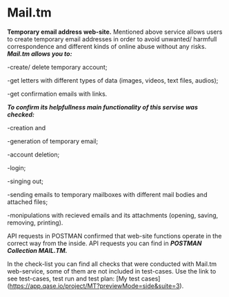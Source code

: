 # Mail.tm
**Temporary email address web-site.**
Mentioned above service allows users to create temporary email addresses in order to avoid unwanted/ harmfull correspondence and different kinds of online abuse without any risks.
***Mail.tm allows you to:***

 -create/ delete temporary account; 
 
 -get letters with different types of data (images, videos, text files, audios);
 
 -get confirmation emails with links.
 

***To confirm its helpfullness main functionality of this servise was checked:*** 

-creation and 

-generation of temporary email;

-account deletion; 

-login;

-singing out;

-sending emails to temporary mailboxes with different mail bodies and attached files;

-monipulations with recieved emails and its attachments (opening, saving, removing, printing).
  

API requests in POSTMAN confirmed that web-site functions operate in the correct way from the inside. API requests you can find in ***POSTMAN Collection MAIL.TM.*** 

In the check-list you can find all checks that were conducted with Mail.tm web-service, some of them are not included in test-cases. Use the link to see test-cases, test run and test plan:
[My test cases] (https://app.qase.io/project/MT?previewMode=side&suite=3).
